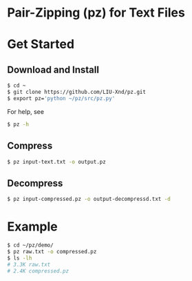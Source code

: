 # Pair-Zipping (pz) for Text Files

# Get Started

## Download and Install
```Bash
$ cd ~
$ git clone https://github.com/LIU-Xnd/pz.git
$ export pz='python ~/pz/src/pz.py'
```
For help, see
```Bash
$ pz -h
```

## Compress 
```Bash
$ pz input-text.txt -o output.pz
```

## Decompress
```Bash
$ pz input-compressed.pz -o output-decompressd.txt -d
```

# Example
```Bash
$ cd ~/pz/demo/
$ pz raw.txt -o compressed.pz
$ ls -lh
# 3.3K raw.txt
# 2.4K compressed.pz
```